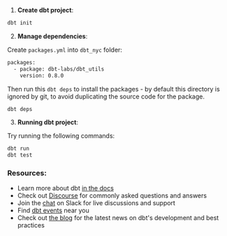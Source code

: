 1.  **Create dbt project**:

```bash
dbt init
```

2. **Manage dependencies**:

Create `packages.yml` into `dbt_nyc` folder:

```txt
packages:
  - package: dbt-labs/dbt_utils
    version: 0.8.0
```

Then run this `dbt deps` to install the packages - by default this directory is ignored by git, to avoid duplicating the source code for the package.

```bash
dbt deps
```

3. **Running dbt project**:

Try running the following commands:

```bash
dbt run
dbt test
```

### Resources:
- Learn more about dbt [in the docs](https://docs.getdbt.com/docs/introduction)
- Check out [Discourse](https://discourse.getdbt.com/) for commonly asked questions and answers
- Join the [chat](https://community.getdbt.com/) on Slack for live discussions and support
- Find [dbt events](https://events.getdbt.com) near you
- Check out [the blog](https://blog.getdbt.com/) for the latest news on dbt's development and best practices
